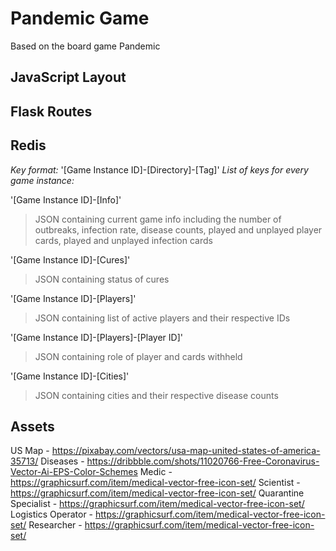 # Pandemic Game
Based on the board game Pandemic

## JavaScript Layout


## Flask Routes


## Redis
*Key format:* '[Game Instance ID]-[Directory]-[Tag]'
*List of keys for every game instance:*

'[Game Instance ID]-[Info]'
> JSON containing current game info including the number of outbreaks, infection rate, disease counts, played and unplayed player cards, played and unplayed infection cards

'[Game Instance ID]-[Cures]'
> JSON containing status of cures

'[Game Instance ID]-[Players]'
> JSON containing list of active players and their respective IDs

'[Game Instance ID]-[Players]-[Player ID]'
> JSON containing role of player and cards withheld

'[Game Instance ID]-[Cities]'
> JSON containing cities and their respective disease counts



## Assets

US Map - https://pixabay.com/vectors/usa-map-united-states-of-america-35713/
Diseases - https://dribbble.com/shots/11020766-Free-Coronavirus-Vector-Ai-EPS-Color-Schemes
Medic - https://graphicsurf.com/item/medical-vector-free-icon-set/
Scientist - https://graphicsurf.com/item/medical-vector-free-icon-set/
Quarantine Specialist - https://graphicsurf.com/item/medical-vector-free-icon-set/
Logistics Operator - https://graphicsurf.com/item/medical-vector-free-icon-set/
Researcher - https://graphicsurf.com/item/medical-vector-free-icon-set/